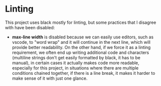# Linting

This project uses black mostly for linting, but some practices that I disagree with have been disabled:

- **max-line width** is disabled because we can easily use editors, such as vscode, to "word wrap" and it will continue in the next line, which will provide better readability. On the other hand, if we force it as a linting requirement, we often end up writing additional code and characters (multiline strings don't get easily formatted by black, it has to be manual), in certain cases it actually makes code more readable, especially for this project, in situations where there are multiple conditions chained together, if there is a line break, it makes it harder to make sense of it with just one glance.